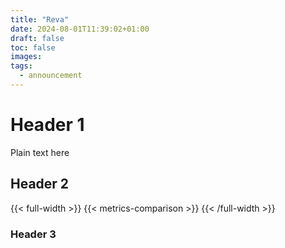 ```yaml
---
title: "Reva"
date: 2024-08-01T11:39:02+01:00
draft: false
toc: false
images:
tags:
  - announcement
---
```


# Header 1

Plain text here

## Header 2
{{< full-width >}}
{{< metrics-comparison >}}
{{< /full-width >}}

### Header 3